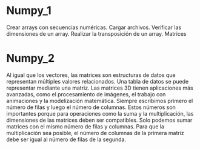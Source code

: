 # Numpy_1
Crear arrays con secuencias numéricas.
Cargar archivos.
Verificar las dimensiones de un array.
Realizar la transposición de un array.
Matrices

# Numpy_2
Al igual que los vectores, las matrices son estructuras de datos que representan múltiples valores relacionados. Una tabla de datos se puede representar mediante una matriz. 
 Las matrices 3D tienen aplicaciones más avanzadas, como el procesamiento de imágenes, el trabajo con animaciones y la modelización matemática.
 Siempre escribimos primero el número de filas y luego el número de columnas. Estos números son importantes porque para operaciones como la suma y la multiplicación, las dimensiones de las matrices deben ser compatibles. Solo podemos sumar matrices con el mismo número de filas y columnas. Para que la multiplicación sea posible, el número de columnas de la primera matriz debe ser igual al número de filas de la segunda.
